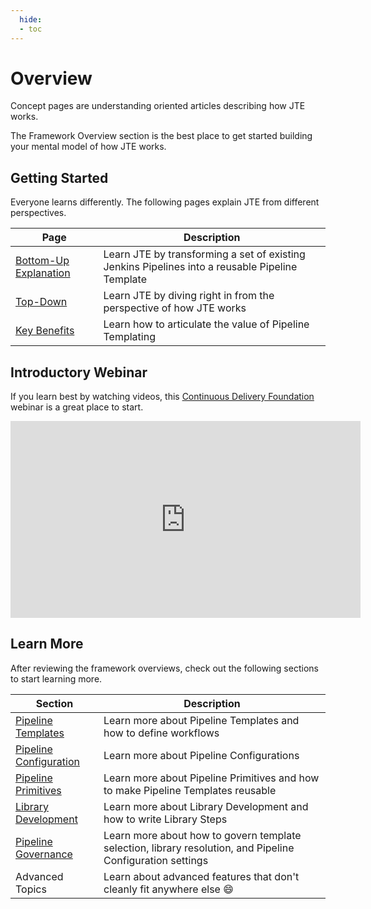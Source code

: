 ```yaml
---
  hide:
  - toc
---
```

# Overview

Concept pages are understanding oriented articles describing how JTE works.

The Framework Overview section is the best place to get started building your mental model of how JTE works.

## Getting Started

Everyone learns differently.
The following pages explain JTE from different perspectives.

| Page <img width=125/>                   | Description                                                                                     |
|-----------------------------------------|-------------------------------------------------------------------------------------------------|
| [Bottom-Up Explanation](./bottom-up.md) | Learn JTE by transforming a set of existing Jenkins Pipelines into a reusable Pipeline Template |
| [Top-Down](./top-down.md)               | Learn JTE by diving right in from the perspective of how JTE works                              |
| [Key Benefits](./key-benefits.md)       | Learn how to articulate the value of Pipeline Templating                                        |

## Introductory Webinar

If you learn best by watching videos, this [Continuous Delivery Foundation](https://cd.foundation/) webinar is a great place to start.

<iframe width="560" height="315" src="https://www.youtube.com/embed/FYLaoqn0pDE" title="YouTube video player" frameborder="0" allow="accelerometer; autoplay; clipboard-write; encrypted-media; gyroscope; picture-in-picture" allowfullscreen></iframe>

## Learn More

After reviewing the framework overviews, check out the following sections to start learning more.

| Section                                                         | Description                                                                                                |
|-----------------------------------------------------------------|------------------------------------------------------------------------------------------------------------|
| [Pipeline Templates](../pipeline-templates/overview.md)         | Learn more about Pipeline Templates and how to define workflows                                            |
| [Pipeline Configuration](../pipeline-configuration/overview.md) | Learn more about Pipeline Configurations                                                                   |
| [Pipeline Primitives](../pipeline-primitives/overview.md)       | Learn more about Pipeline Primitives and how to make Pipeline Templates reusable                           |
| [Library Development](../library-development/overview.md)       | Learn more about Library Development and how to write Library Steps                                        |
| [Pipeline Governance](../pipeline-governance/overview.md)       | Learn more about how to govern template selection, library resolution, and Pipeline Configuration settings |
| Advanced Topics                                                 | Learn about advanced features that don't cleanly fit anywhere else :smile:                                 |
